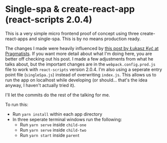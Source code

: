 # Single-spa & create-react-app (react-scripts 2.0.4)

This is a very simple micro frontend proof of concept using three create-react-apps and single-spa. This is by no means production ready.

The changes I made were heavily influenced by [this post by Łukasz Kyć at Pragmatists](https://blog.pragmatists.com/independent-micro-frontends-with-single-spa-library-a829012dc5be). If you want more detail about what I'm doing here, you are better off checking out his post. I made a few adjustments from what he talks about, but the important changes are in the `webpack.config.prod.js` file to work with `react-scripts` version 2.0.4. I'm also using a seperate entry point file (`singleSpa.js`) instead of overwriting `index.js`. This allows us to run the app on localhost while developing (or should... that's the idea anyway, I haven't actually tried it).

I'll let the commits do the rest of the talking for me.

To run this:
- Run `yarn install` within each app directory
- In three seperate terminal windows run the following:
  - Run `yarn serve` inside `child-one`
  - Run `yarn serve` inside `child-two`
  - Run `yarn start` inside `parent`
